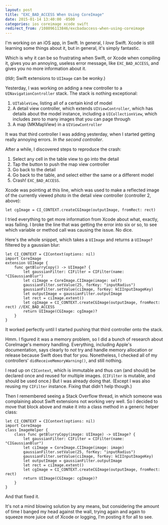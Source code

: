 ```yaml
---
layout: post
title: "EXC_BAD_ACCESS When Using CoreImage"
date: 2015-01-14 13:40:00 -0500
categories: ios coreimage xcode swift
redirect_from: /108096113846/excbadaccess-when-using-coreimage
---
```


I'm working on an iOS app, in Swift. In general, I _love_ Swift. Xcode is still learning some things about it, but in general, it's simply fantastic.

Which is why it can be so frustrating when Swift, or Xcode when compiling it, gives you an annoying, useless error message, like `EXC_BAD_ACCESS`, and gives you no more information about it. 

(*tldr;* Swift extensions to `UIImage` can be wonky.)

Yesterday, I was working on adding a new controller to a `UINavigationController` stack. The stack is nothing exceptional:

1. `UITableView`, listing all of a certain kind of model
2. A detail view controller, which extends `UIViewController`, which has details about the model instance, including a `UICollectionView`, which includes zero to many images that you can page through
3. A map (MKMapView) in a `UIViewController`

It was that third controller I was adding yesterday, when I started getting really annoying errors. _In the second controller_.

After a while, I discovered steps to reproduce the crash:

1. Select any cell in the table view to go into the detail
2. Tap the button to push the map view controller
3. Go back to the detail
4. Go back to the table, and select either the same or a different model
5. Crash! `EXC_BAD_ACCESS`.

Xcode was pointing at this line, which was used to make a reflected image of the currently viewed photo in the detail view controller (controller 2, above):

    let cgImage = CI_CONTEXT.createCGImage(outputImage, fromRect: rect)

I tried everything to get more information from Xcode about what, exactly, was failing. I broke the line that was getting the error into six or so, to see which variable or method call was causing the issue. No dice.

Here's the whole snippet, which takes a `UIImage` and returns a `UIImage?` filtered by a gaussian blur:

    let CI_CONTEXT = CIContext(options: nil)
    import CoreImage
    extension UIImage {
        func getBlurryCopy() -> UIImage? {
            let gaussianFilter: CIFilter = CIFilter(name: "CIGaussianBlur")
            let ciImage = CoreImage.CIImage(image: self)
            gaussianFilter.setValue(25, forKey: "inputRadius")
            gaussianFilter.setValue(ciImage, forKey: kCIInputImageKey)
            let outputImage = gaussianFilter.outputImage
            let rect = ciImage.extent()
            let cgImage = CI_CONTEXT.createCGImage(outputImage, fromRect: rect) //EXC_BAD_ACCESS
            return UIImage(CGImage: cgImage)?
        }
    }


It worked perfectly until I started pushing that third controller onto the stack.

Hmm. I figured it was a memory problem, so I did a bunch of research about CoreImage's memory handling. Everything, including Apple's documentation, says clearly to _not_ try and handle memory allocation or release because Swift does that for you. Nonetheless, I checked all of my controllers' `didReceiveMemoryWarning()`, and still nothing.

I read up on `CIContext`, which is immutable and thus can (and should) be declared once and reused for multiple images. (`CIFilter` is mutable, and should be used once.) But I was already doing that. (Except I was also reusing my `CIFilter` instance. Fixing that didn't help though.)

Then I remembered seeing a Stack Overflow thread, in which someone was complaining about Swift extensions not working very well. So I decided to move that block above and make it into a class method in a generic helper class:

    let CI_CONTEXT = CIContext(options: nil)
    import CoreImage
    class ImageHelper {
        class func getBlurryCopy(image: UIImage) -> UIImage? {
            let gaussianFilter: CIFilter = CIFilter(name: "CIGaussianBlur")
            let ciImage = CoreImage.CIImage(image: image)
            gaussianFilter.setValue(25, forKey: "inputRadius")
            gaussianFilter.setValue(ciImage, forKey: kCIInputImageKey)
            let outputImage = gaussianFilter.outputImage
            let rect = ciImage.extent()
            let cgImage = CI_CONTEXT.createCGImage(outputImage, fromRect: rect)
            return UIImage(CGImage: cgImage)?
        }
    }

And that fixed it.

It's not a mind blowing solution by any means, but considering the amount of time I banged my head against the wall, trying again and again to squeeze more juice out of Xcode or logging, I'm posting it for all to see.
